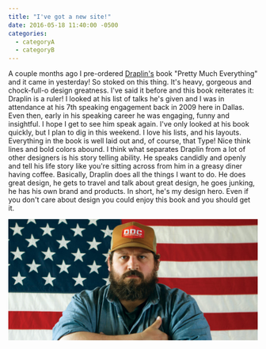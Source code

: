 ```yaml
---
title: "I've got a new site!"
date: 2016-05-18 11:40:00 -0500
categories:
  - categoryA
  - categoryB
---
```


A couple months ago I pre-ordered [Draplin's][draplin_dotcom] book "Pretty Much Everything" and it came in yesterday! So stoked on this thing. It's heavy, gorgeous and chock-full-o design greatness. I've said it before and this book reiterates it: Draplin is a ruler! I looked at his list of talks he's given and I was in attendance at his 7th speaking engagement back in 2009 here in Dallas. Even then, early in his speaking career he was engaging, funny and insightful. I hope I get to see him speak again. I've only looked at his book quickly, but I plan to dig in this weekend. I love his lists, and his layouts. Everything in the book is well laid out and, of course, that Type! Nice think lines and bold colors abound. I think what separates Draplin from a lot of other designers is his story telling ability. He speaks candidly and openly and tell his life story like you're sitting across from him in a greasy diner having coffee. Basically, Draplin does all the things I want to do. He does great design, he gets to travel and talk about great design, he goes junking, he has his own brand and products. In short, he's my design hero. Even if you don't care about design you could enjoy this book and you should get it.  

![Hoorah!](/images/posts/2016/05/Draplin.png)

[draplin_dotcom]: http://www.draplin.com/
